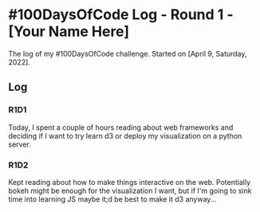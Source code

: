 # #100DaysOfCode Log - Round 1 - [Your Name Here]

The log of my #100DaysOfCode challenge. Started on [April 9, Saturday, 2022].

## Log

### R1D1 
Today, I spent a couple of hours reading about web frameworks and deciding if I want to try learn d3 or deploy my visualization on a python server. 

### R1D2
Kept reading about how to make things interactive on the web. Potentially bokeh might be enough for the visualization I want, but if I'm going to sink time into learning JS maybe it;d be best to make it d3 anyway...

